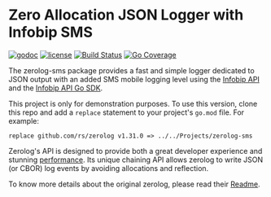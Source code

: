 # Zero Allocation JSON Logger with Infobip SMS

[![godoc](http://img.shields.io/badge/godoc-reference-blue.svg?style=flat)](https://godoc.org/github.com/rs/zerolog) [![license](http://img.shields.io/badge/license-MIT-red.svg?style=flat)](https://raw.githubusercontent.com/rs/zerolog/master/LICENSE) [![Build Status](https://github.com/rs/zerolog/actions/workflows/test.yml/badge.svg)](https://github.com/rs/zerolog/actions/workflows/test.yml) [![Go Coverage](https://github.com/rs/zerolog/wiki/coverage.svg)](https://raw.githack.com/wiki/rs/zerolog/coverage.html)

The zerolog-sms package provides a fast and simple logger dedicated to JSON output with an added SMS mobile logging 
level using the [Infobip API](https://www.infobip.com/docs/api/channels) and the [Infobip API Go SDK](https://github.com/infobip-community/infobip-api-go-sdk).

This project is only for demonstration purposes. To use this version, clone this repo and add a `replace` statement to your project's `go.mod` file. For example:

```
replace github.com/rs/zerolog v1.31.0 => ../../Projects/zerolog-sms
```

Zerolog's API is designed to provide both a great developer experience and stunning [performance](#benchmarks). Its unique chaining API allows zerolog to write JSON (or CBOR) log events by avoiding allocations and reflection.

To know more details about the original zerolog, please read their [Readme](https://github.com/rs/zerolog).